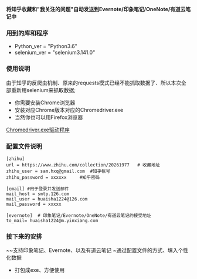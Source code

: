 **将知乎收藏和"我关注的问题"自动发送到Evernote/印象笔记/OneNote/有道云笔记中**

### 用到的库和程序
- Python_ver          = "Python3.6"
- selenium_ver        = "selenium3.141.0"


### 使用说明
由于知乎的反爬虫机制、原来的requests模式已经不能抓取数据了、所以本次全部重新用selenium来抓取数据;
- 你需要安装Chrome浏览器
- 安装对应Chrome版本对应的Chromedriver.exe
- 当然你也可以用Firefox浏览器

[Chromedriver.exe驱动程序](https://npm.taobao.org/mirrors/chromedriver/)




### 配置文件说明
    [zhihu] 
    url = https://www.zhihu.com/collection/20261977   # 收藏地址
    zhihu_user = sam.hxq@gmail.com  #知乎帐号
    zhihu_password = xxxxxx     #知乎密码

    [email] #用于登录并发送邮件
    mail_host = smtp.126.com
    mail_user = huaisha1224@126.com
    mail_password = xxxxx

    [evernote]  # 印象笔记/Evernote/OneNote/有道云笔记的接受地址
    to_mail= huaisha1224@m.yinxiang.com 


### 接下来的安排
~~支持印象笔记、Evernote、以及有道云笔记
~通过配置文件的方式、填入个性化数据

- 打包成exe、方便使用
